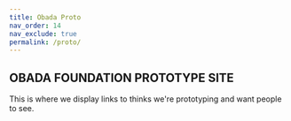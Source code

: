 ```yaml
---
title: Obada Proto
nav_order: 14
nav_exclude: true
permalink: /proto/
---
```



## OBADA FOUNDATION PROTOTYPE SITE

This is where we display links to thinks we're prototyping and want people to see. 
